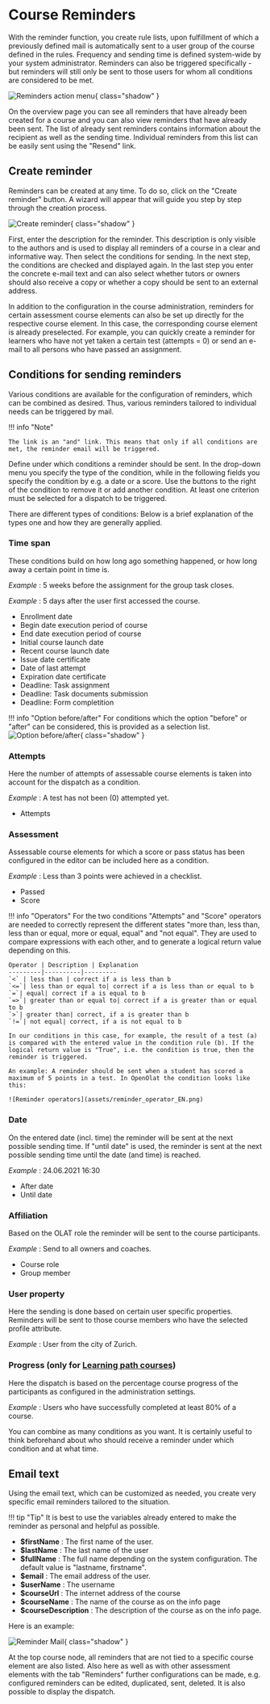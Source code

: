 # Course Reminders

With the reminder function, you create rule lists, upon fulfillment of which a previously defined mail is automatically sent to a user group of the course defined in the rules. Frequency and sending time is defined system-wide by your system administrator. Reminders can also be triggered specifically - but reminders will still only be sent to those users for whom all conditions are considered to be met.

![Reminders action menu](assets/reminders.png){ class="shadow" }

On the overview page you can see all reminders that have already been created for a course and you can also view reminders that have already been sent.  The list of already sent reminders contains information about the recipient as well as the sending time. Individual reminders from this list can be easily sent using the "Resend" link.

## Create reminder

Reminders can be created at any time. To do so, click on the "Create reminder" button. A wizard will appear that will guide you step by step through the creation process.

![Create reminder](assets/create_reminder.png){ class="shadow" }

First, enter the description for the reminder. This description is only visible to the authors and is used to display all reminders of a course in a clear and informative way. Then select the conditions for sending. In the next step, the conditions are checked and displayed again. In the last step you enter the concrete e-mail text and can also select whether tutors or owners should also receive a copy or whether a copy should be sent to an external address.

In addition to the configuration in the course administration, reminders for certain assessment course elements can also be set up directly for the respective course element. In this case, the corresponding course element is already preselected. For example, you can quickly create a reminder for learners who have not yet taken a certain test (attempts = 0) or send an e-mail to all persons who have passed an assignment.

## Conditions for sending reminders

Various conditions are available for the configuration of reminders, which can be combined as desired. Thus, various reminders tailored to individual needs can be triggered by mail.

!!! info "Note"

    The link is an "and" link. This means that only if all conditions are met, the reminder email will be triggered.

Define under which conditions a reminder should be sent. In the drop-down menu you specify the type of the condition, while in the following fields you specify the condition by e.g. a date or a score. Use the buttons to the right of the condition to remove it or add another condition. At least one criterion must be selected for a dispatch to be triggered.

There are different types of conditions: Below is a brief explanation of the types one and how they are generally applied.

### Time span

These conditions build on how long ago something happened, or how long away a certain point in time is.

_Example_ : 5 weeks before the assignment for the group task closes.

_Example_ : 5 days after the user first accessed the course.  
  
* Enrollment date
* Begin date execution period of course
* End date execution period of course
* Initial course launch date
* Recent course launch date
* Issue date certificate
* Date of last attempt
* Expiration date certificate
* Deadline: Task assignment
* Deadline: Task documents submission
* Deadline: Form completition

!!! info "Option before/after"
    For conditions which the option "before" or "after" can be considered, this is provided as a selection list.
    ![Option before/after](assets/reminder_option_before_after.png){ class="shadow" }

### Attempts

Here the number of attempts of assessable course elements is taken into account for the dispatch as a condition.

_Example_ : A test has not been (0) attempted yet.

* Attempts  
  
### Assessment

Assessable course elements for which a score or pass status has been configured in the editor can be included here as a condition.

_Example_ : Less than 3 points were achieved in a checklist.
  
* Passed
* Score

!!! info "Operators"
    For the two conditions "Attempts" and "Score" operators are needed to correctly represent the different states "more than, less than, less than or equal, more or equal, equal" and "not equal". They are used to compare expressions with each other, and to generate a logical return value depending on this.

    Operator | Description | Explanation
    ---------|----------|---------
    `<` | less than | correct if a is less than b
    `<=`| less than or equal to| correct if a is less than or equal to b
    `=`| equal| correct if a is equal to b
    `=>`| greater than or equal to| correct if a is greater than or equal to b
    `>`| greater than| correct, if a is greater than b
    `!=`| not equal| correct, if a is not equal to b

    In our conditions in this case, for example, the result of a test (a) is compared with the entered value in the condition rule (b). If the logical return value is "True", i.e. the condition is true, then the reminder is triggered.

    An example: A reminder should be sent when a student has scored a maximum of 5 points in a test. In OpenOlat the condition looks like this:

    ![Reminder operators](assets/reminder_operator_EN.png)

### Date

On the entered date (incl. time) the reminder will be sent at the next possible sending time. If "until date" is used, the reminder is sent at the next possible sending time until the date (and time) is reached.

_Example_ : 24.06.2021 16:30  
  
* After date
* Until date

### Affiliation

Based on the OLAT role the reminder will be sent to the course participants.

_Example_ : Send to all owners and coaches.  
  
* Course role
* Group member

### User property

Here the sending is done based on certain user specific properties. Reminders will be sent to those course members who have the selected profile attribute.

_Example_ : User from the city of Zurich.  
  
### Progress (only for [Learning path courses](../learningresources/Learning_path_course.md))
Here the dispatch is based on the percentage course progress of the participants as configured in the administration settings.

_Example_ : Users who have successfully completed at least 80% of a course.  
  
You can combine as many conditions as you want. It is certainly useful to think beforehand about who should receive a reminder under which condition and at what time.

## Email text

Using the email text, which can be customized as needed, you create very specific email reminders tailored to the situation.

!!! tip "Tip"
    It is best to use the variables already entered to make the reminder as personal and helpful as possible.

* **$firstName** : The first name of the user.
* **$lastName** : The last name of the user
* **$fullName** : The full name depending on the system configuration. The default value is "lastname, firstname".
* **$email** : The email address of the user.
* **$userName** : The username
* **$courseUrl** : The internet address of the course
* **$courseName** : The name of the course as on the info page
* **$courseDescription** : The description of the course as on the info page.

Here is an example:

![Reminder Mail](assets/reminder_notification_text.png){ class="shadow" }

At the top course node, all reminders that are not tied to a specific course element are also listed. Also here as well as with other assessment elements with the tab "Reminders" further configurations can be made, e.g. configured reminders can be edited, duplicated, sent, deleted. It is also possible to display the dispatch.